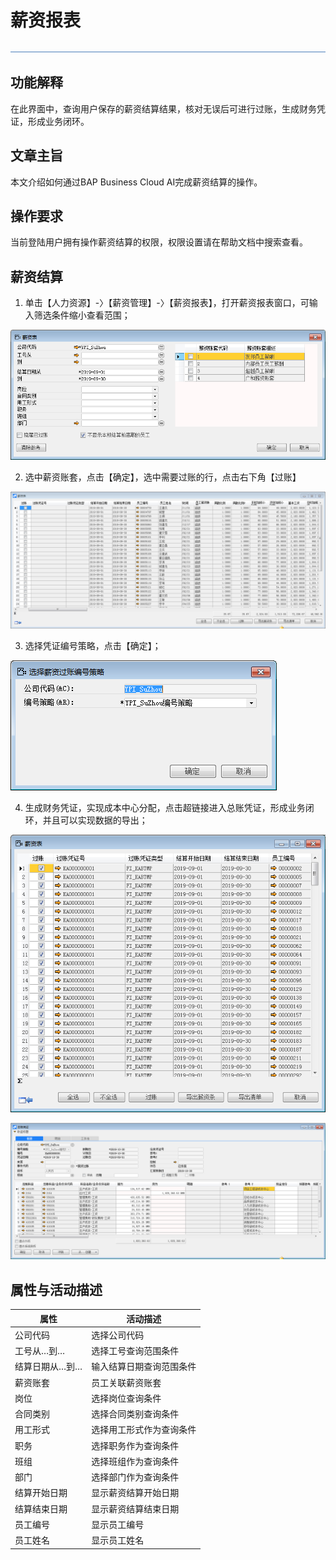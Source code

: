  

# 薪资报表

![img](图片/标题.png) 

## 功能解释 

在此界面中，查询用户保存的薪资结算结果，核对无误后可进行过账，生成财务凭证，形成业务闭环。

 
## 文章主旨 

本文介绍如何通过BAP Business Cloud AI完成薪资结算的操作。

## 操作要求 

当前登陆用户拥有操作薪资结算的权限，权限设置请在帮助文档中搜索查看。

## 薪资结算 

1. 单击【人力资源】-〉【薪资管理】-〉【薪资报表】，打开薪资报表窗口，可输入筛选条件缩小查看范围；

![img](图片/报表1.png) 

2. 选中薪资账套，点击【确定】，选中需要过账的行，点击右下角【过账】

![img](图片/报表2.png) 

3. 选择凭证编号策略，点击【确定】；

![img](图片/报表3.png) 

4. 生成财务凭证，实现成本中心分配，点击超链接进入总账凭证，形成业务闭环，并且可以实现数据的导出；

![img](图片/报表4.png) 

![img](图片/报表5.png) 

 ## 属性与活动描述 

 

| **属性** | **活动描述**       |
| -------------- | ------------------------ |
| 公司代码       | 选择公司代码             |
| 工号从…到…     | 选择工号查询范围条件     |
| 结算日期从…到… | 输入结算日期查询范围条件 |
| 薪资账套       | 员工关联薪资账套         |
| 岗位           | 选择岗位查询条件         |
| 合同类别       | 选择合同类别查询条件     |
| 用工形式       | 选择用工形式作为查询条件 |
| 职务           | 选择职务作为查询条件     |
| 班组           | 选择班组作为查询条件     |
| 部门           | 选择部门作为查询条件     |
| 结算开始日期   | 显示薪资结算开始日期     |
| 结算结束日期   | 显示薪资结算结束日期     |
| 员工编号       | 显示员工编号             |
| 员工姓名       | 显示员工姓名             |

 

 

 

 
